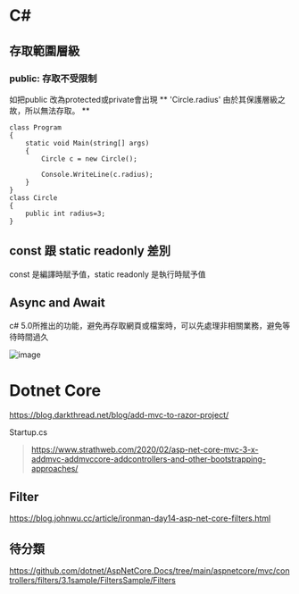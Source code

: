 # C#

## 存取範圍層級

### public: 存取不受限制

如把public 改為protected或private會出現 ** 'Circle.radius' 由於其保護層級之故，所以無法存取。 **

    class Program
    {
        static void Main(string[] args)
        {
            Circle c = new Circle();
            
            Console.WriteLine(c.radius);
        }
    }
    class Circle
    {
        public int radius=3;
    }




## const 跟 static readonly 差別

const 是編譯時賦予值，static readonly 是執行時賦予值

## Async and Await

c# 5.0所推出的功能，避免再存取網頁或檔案時，可以先處理非相關業務，避免等待時間過久

![image](https://user-images.githubusercontent.com/7361217/132455051-fe85aa63-66d0-4d42-9cc2-f83f48104097.png)


# Dotnet Core

https://blog.darkthread.net/blog/add-mvc-to-razor-project/

Startup.cs
> https://www.strathweb.com/2020/02/asp-net-core-mvc-3-x-addmvc-addmvccore-addcontrollers-and-other-bootstrapping-approaches/

## Filter

https://blog.johnwu.cc/article/ironman-day14-asp-net-core-filters.html

## 待分類

https://github.com/dotnet/AspNetCore.Docs/tree/main/aspnetcore/mvc/controllers/filters/3.1sample/FiltersSample/Filters
